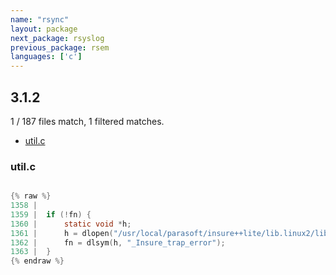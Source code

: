 ```yaml
---
name: "rsync"
layout: package
next_package: rsyslog
previous_package: rsem
languages: ['c']
---
```

## 3.1.2
1 / 187 files match, 1 filtered matches.

 - [util.c](#utilc)

### util.c

```c

{% raw %}
1358 | 
1359 | 	if (!fn) {
1360 | 		static void *h;
1361 | 		h = dlopen("/usr/local/parasoft/insure++lite/lib.linux2/libinsure.so", RTLD_LAZY);
1362 | 		fn = dlsym(h, "_Insure_trap_error");
1363 | 	}
{% endraw %}

```